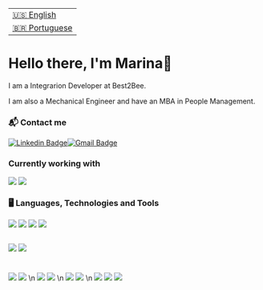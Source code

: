<table>
  <tr>
    <td>
      <a href="README.md" disabled>🇺🇸 English</a>
    </td>
  </tr>
  <tr>
    <td>
      <a href="readme_pt-br.md">🇧🇷 Portuguese</a>
    </td>
   </tr>
</table>


# Hello there, I'm Marina👋

I am a Integrarion Developer at Best2Bee.

I am also a Mechanical Engineer and have an MBA in People Management.

### 📬 Contact me

[![Linkedin Badge](https://img.shields.io/badge/-LinkedIn-blue?style=for-the-badge&logo=Linkedin&logoColor=white&link=https://https://www.linkedin.com/in/marina-pereira-cardozo/)](https://www.linkedin.com/in/marina-pereira-cardozo/)[![Gmail Badge](https://img.shields.io/badge/-Gmail-c14438?style=for-the-badge&logo=Gmail&logoColor=white&link=mailto:cardozo.marina.p@gmail.com)](mailto:cardozo.marina.p@gmail.com)

### Currently working with

![](https://img.shields.io/badge/Node.js-339933?style=for-the-badge&logo=nodedotjs&logoColor=white)	
![](https://img.shields.io/badge/Prisma-3982CE?style=for-the-badge&logo=Prisma&logoColor=white)	

### 🖥 Languages, Technologies and Tools

![](https://img.shields.io/badge/Java-ED8B00?style=for-the-badge&logo=java&logoColor=white)
![](https://img.shields.io/badge/JavaScript-323330?style=for-the-badge&logo=javascript&logoColor=F7DF1E)
![](https://img.shields.io/badge/HTML5-E34F26?style=for-the-badge&logo=html5&logoColor=white)
![](https://img.shields.io/badge/CSS3-1572B6?style=for-the-badge&logo=css3&logoColor=white)
##
![](https://img.shields.io/badge/Spring_Boot-F2F4F9?style=for-the-badge&logo=spring-boot)
![](https://img.shields.io/badge/Quarkus-4795EB?style=for-the-badge&logo=quarkus&logoColor=FF0049)
#
![](https://img.shields.io/badge/PostgreSQL-316192?style=for-the-badge&logo=postgresql&logoColor=white)
![](https://img.shields.io/badge/MySQL-005C84?style=for-the-badge&logo=mysql&logoColor=white)
\n
![](https://img.shields.io/badge/Insomnia-5849be?style=for-the-badge&logo=Insomnia&logoColor=white)
![](https://img.shields.io/badge/Postman-FF6C37?style=for-the-badge&logo=Postman&logoColor=white)
\n
![](https://img.shields.io/badge/GitHub-100000?style=for-the-badge&logo=github&logoColor=white)
![](https://img.shields.io/badge/Apache_Kafka-231F20?style=for-the-badge&logo=apache-kafka&logoColor=white)
\n
![](https://img.shields.io/badge/React-20232A?style=for-the-badge&logo=react&logoColor=61DAFB)
![](https://img.shields.io/badge/React_Native-20232A?style=for-the-badge&logo=react&logoColor=61DAFB)
![](https://img.shields.io/badge/Android_Studio-3DDC84?style=for-the-badge&logo=android-studio&logoColor=white)
